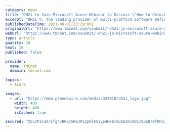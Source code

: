 ```yaml
---
category: news
title: "DH2i to Join Microsoft Azure Webinar to Discuss \"How to Unlock Free SQL Server Licenses and Hybrid DR with DH2i\""
excerpt: "DH2i ®, the leading provider of multi-platform Software Defined Perimeter (SDP) and Smart Availability™ software, today announced it will join a Microsoft Azure Webinar to discuss \" How to Unlock Free SQL Server Licenses and Hybrid DR with DH2i ."
publishedDateTime: 2021-06-01T13:29:00Z
originalUrl: "https://www.tmcnet.com/usubmit/-dh2i-jo-microsoft-azure-webinar-discuss-how-unlock-/2021/06/01/9381324.htm"
webUrl: "https://www.tmcnet.com/usubmit/-dh2i-jo-microsoft-azure-webinar-discuss-how-unlock-/2021/06/01/9381324.htm"
type: article
quality: 16
heat: 16
published: false

provider:
  name: TMCnet
  domain: tmcnet.com

topics:
  - Azure

images:
  - url: "https://mma.prnewswire.com/media/324010/dh2i_logo.jpg"
    width: 400
    height: 400
    isCached: true

secured: "X5LVPzcaXrzfg4JHRoc5R63P5ZpHlK5zyp4N+brmJ6A2hcOdC/8pSQ/XfRF22EIkbuiVp5ZYzJErPFOxJ2B/RSI/TPOWrNp78S0fcC1mwooSRLJydrpJZzE27dHGTfJg52ePieUzcV/cZRicpRah2hjDc2NY2eKjvDF4f4hOso/SDK3McKPsBEG71mpE3ruXzR/OkfW6iBsZ8h65LBr9CFN1WjEy5TKe8Thhb8kemsQSy+G0T9U6P4a8zgD6588OGOoBtUeVzHUgbvAKd/k21OANX5jW+Fe37AVzluIZpe6HNNykCknJOnCMG8saEzNetm/p5XX1FWvpkQmWr0strA+4suX9mg7uqPolJmyRMro=;9f1dpKG2T0f8Up96pk6AzA=="
---
```


